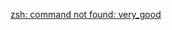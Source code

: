 [zsh: command not found: very_good](https://bytemeta.vip/repo/VeryGoodOpenSource/very_good_cli/issues/100)
